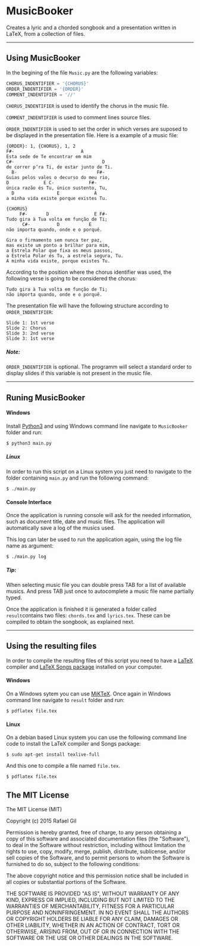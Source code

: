 # MusicBooker
Creates a lyric and a chorded songbook and a presentation written in LaTeX, from a collection of files.

---

## Using MusicBooker

In the begining of the file `Music.py` are the following variables:

```python
CHORUS_INDENTIFIER = '{CHORUS}'
ORDER_INDENTIFIER = '{ORDER}'
COMMENT_INDENTIFIER = '//'
```

`CHORUS_INDENTIFIER` is used to identify the chorus in the music file.

`COMMENT_INDENTIFIER` is used to comment lines source files.


`ORDER_INDENTIFIER` is used to set the order in which verses are suposed to be displayed in the presentation file. Here is a example of a music file:

```
{ORDER}: 1, {CHORUS}, 1, 2
F#-                         A
Esta sede de Te encontrar em mim
C#-                                 D
de correr p’ra Ti, de estar junto de Ti.
  B-                              F#-
Guias pelos vales o decurso do meu rio,
D             E C-             F#-
única razão és Tu, único sustento, Tu,
  D                E             A
a minha vida existe porque existes Tu.

{CHORUS}
     F#-       D                 E F#-
Tudo gira à Tua volta em função de Ti;
      C#-          D           E
não importa quando, onde e o porquê.

Gira o firmamento sem nunca ter paz,
mas existe um ponto a brilhar para mim,
a Estrela Polar que fixa os meus passos,
a Estrela Polar és Tu, a estrela segura, Tu.
A minha vida existe, porque existes Tu.
```

According to the position where the chorus identifier was used, the following verse is going to be considered the chorus:

```
Tudo gira à Tua volta em função de Ti;
não importa quando, onde e o porquê.
```

The presentation file will have the following structure according to `ORDER_INDENTIFIER`:

```
Slide 1: 1st verse
Slide 2: Chorus
Slide 3: 2nd verse
Slide 3: 1st verse
```
##### Note:

`ORDER_INDENTIFIER` is optional. The programm will select a standard order to display slides if this variable is not present in the music file.


---

## Runing MusicBooker
#### Windows

Install [Python3](http://www.python.org/downloads/) and using Windows command line navigate to `MusicBooker` folder and run:

    $ python3 main.py

##### Linux

In order to run this script on a Linux system you just need to navigate to the folder containing `main.py` and run the following command:

    $ ./main.py

#### Console Interface

Once the application is running console will ask for the needed information, such as document title, date and music files. The application will automatically save a log of the musics used.

This log can later be used to run the application again, using the log file name as argument:

    $ ./main.py log

##### Tip: 

When selecting music file you can double press TAB for a list of available musics. And press TAB just once to autocomplete a music file name partially typed.

Once the application is finished it is generated a folder called `result`contains two files: `chords.tex` and `lyrics.tex`. These can be compiled to obtain the songbook, as explained next.

---

## Using the resulting files

In order to compile the resulting files of this script you need to have a [LaTeX](http://www.latex-project.org/) compiler and [LaTeX Songs package](http://songs.sourceforge.net/) installed on your computer.

#### Windows
On a Windows sytem you can use [MiKTeX](http://miktex.org/). Once again in Windows command line navigate to `result` folder and run:

    $ pdflatex file.tex

#### Linux
On a debian based Linux system you can use the following command line code to install the LaTeX compiler and Songs package:

    $ sudo apt-get install texlive-full
    
And this one to compile a file named `file.tex`.

    $ pdflatex file.tex

## The MIT License

The MIT License (MIT)

Copyright (c) 2015 Rafael Gil

Permission is hereby granted, free of charge, to any person obtaining a copy
of this software and associated documentation files (the "Software"), to deal
in the Software without restriction, including without limitation the rights
to use, copy, modify, merge, publish, distribute, sublicense, and/or sell
copies of the Software, and to permit persons to whom the Software is
furnished to do so, subject to the following conditions:

The above copyright notice and this permission notice shall be included in all
copies or substantial portions of the Software.

THE SOFTWARE IS PROVIDED "AS IS", WITHOUT WARRANTY OF ANY KIND, EXPRESS OR
IMPLIED, INCLUDING BUT NOT LIMITED TO THE WARRANTIES OF MERCHANTABILITY,
FITNESS FOR A PARTICULAR PURPOSE AND NONINFRINGEMENT. IN NO EVENT SHALL THE
AUTHORS OR COPYRIGHT HOLDERS BE LIABLE FOR ANY CLAIM, DAMAGES OR OTHER
LIABILITY, WHETHER IN AN ACTION OF CONTRACT, TORT OR OTHERWISE, ARISING FROM,
OUT OF OR IN CONNECTION WITH THE SOFTWARE OR THE USE OR OTHER DEALINGS IN THE
SOFTWARE.
